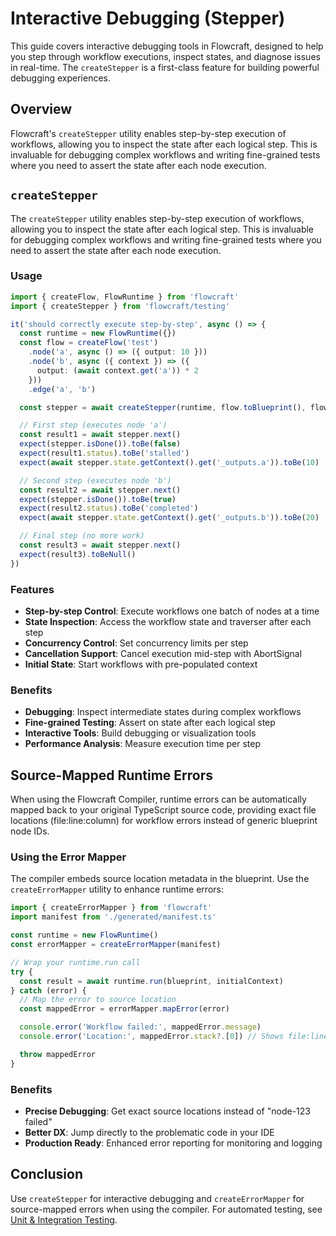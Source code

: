 # Interactive Debugging (Stepper)

This guide covers interactive debugging tools in Flowcraft, designed to help you step through workflow executions, inspect states, and diagnose issues in real-time. The `createStepper` is a first-class feature for building powerful debugging experiences.

## Overview

Flowcraft's `createStepper` utility enables step-by-step execution of workflows, allowing you to inspect the state after each logical step. This is invaluable for debugging complex workflows and writing fine-grained tests where you need to assert the state after each node execution.

<DemoSteps />

## `createStepper`

The `createStepper` utility enables step-by-step execution of workflows, allowing you to inspect the state after each logical step. This is invaluable for debugging complex workflows and writing fine-grained tests where you need to assert the state after each node execution.

### Usage

```typescript
import { createFlow, FlowRuntime } from 'flowcraft'
import { createStepper } from 'flowcraft/testing'

it('should correctly execute step-by-step', async () => {
  const runtime = new FlowRuntime({})
  const flow = createFlow('test')
    .node('a', async () => ({ output: 10 }))
    .node('b', async ({ context }) => ({
      output: (await context.get('a')) * 2
    }))
    .edge('a', 'b')

  const stepper = await createStepper(runtime, flow.toBlueprint(), flow.getFunctionRegistry())

  // First step (executes node 'a')
  const result1 = await stepper.next()
  expect(stepper.isDone()).toBe(false)
  expect(result1.status).toBe('stalled')
  expect(await stepper.state.getContext().get('_outputs.a')).toBe(10)

  // Second step (executes node 'b')
  const result2 = await stepper.next()
  expect(stepper.isDone()).toBe(true)
  expect(result2.status).toBe('completed')
  expect(await stepper.state.getContext().get('_outputs.b')).toBe(20)

  // Final step (no more work)
  const result3 = await stepper.next()
  expect(result3).toBeNull()
})
```

### Features

- **Step-by-step Control**: Execute workflows one batch of nodes at a time
- **State Inspection**: Access the workflow state and traverser after each step
- **Concurrency Control**: Set concurrency limits per step
- **Cancellation Support**: Cancel execution mid-step with AbortSignal
- **Initial State**: Start workflows with pre-populated context

### Benefits

- **Debugging**: Inspect intermediate states during complex workflows
- **Fine-grained Testing**: Assert on state after each logical step
- **Interactive Tools**: Build debugging or visualization tools
- **Performance Analysis**: Measure execution time per step

## Source-Mapped Runtime Errors

When using the Flowcraft Compiler, runtime errors can be automatically mapped back to your original TypeScript source code, providing exact file locations (file:line:column) for workflow errors instead of generic blueprint node IDs.

### Using the Error Mapper

The compiler embeds source location metadata in the blueprint. Use the `createErrorMapper` utility to enhance runtime errors:

```typescript
import { createErrorMapper } from 'flowcraft'
import manifest from './generated/manifest.ts'

const runtime = new FlowRuntime()
const errorMapper = createErrorMapper(manifest)

// Wrap your runtime.run call
try {
  const result = await runtime.run(blueprint, initialContext)
} catch (error) {
  // Map the error to source location
  const mappedError = errorMapper.mapError(error)

  console.error('Workflow failed:', mappedError.message)
  console.error('Location:', mappedError.stack?.[0]) // Shows file:line:column

  throw mappedError
}
```

### Benefits

- **Precise Debugging**: Get exact source locations instead of "node-123 failed"
- **Better DX**: Jump directly to the problematic code in your IDE
- **Production Ready**: Enhanced error reporting for monitoring and logging

## Conclusion

Use `createStepper` for interactive debugging and `createErrorMapper` for source-mapped errors when using the compiler. For automated testing, see [Unit & Integration Testing](/guide/testing).
